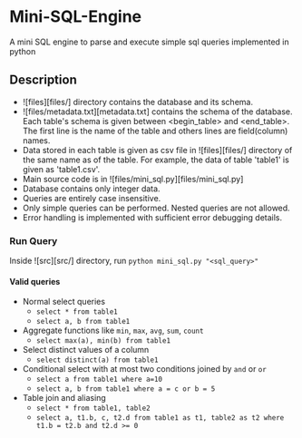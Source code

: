 # Mini-SQL-Engine
A mini SQL engine to parse and execute simple sql queries implemented in python

## Description
- ![files][files/] directory contains the database and its schema.
- ![files/metadata.txt][metadata.txt] contains the schema of the database. Each table's schema is given between <begin_table> and <end_table>. The first line is the name of the table and others lines are field(column) names.
- Data stored in each table is given as csv file in ![files][files/] directory of the same name as of the table. For example, the data of table 'table1' is given as 'table1.csv'.
- Main source code is in ![files/mini_sql.py][files/mini_sql.py]
- Database contains only integer data.
- Queries are entirely case insensitive.
- Only simple queries can be performed. Nested queries are not allowed.
- Error handling is implemented with sufficient error debugging details.

### Run Query
Inside ![src][src/] directory, run `python mini_sql.py "<sql_query>"`

#### Valid queries
- Normal select queries
  - `select * from table1`
  - `select a, b from table1`
- Aggregate functions like `min`, `max`, `avg`, `sum`, `count`
  - `select max(a), min(b) from table1`
- Select distinct values of a column
  - `select distinct(a) from table1`
- Conditional select with at most two conditions joined by `and` or `or`
  - `select a from table1 where a=10`
  - `select a, b from table1 where a = c or b = 5`
- Table join and aliasing
  - `select * from table1, table2`
  - `select a, t1.b, c, t2.d from table1 as t1, table2 as t2 where t1.b = t2.b and t2.d >= 0`

